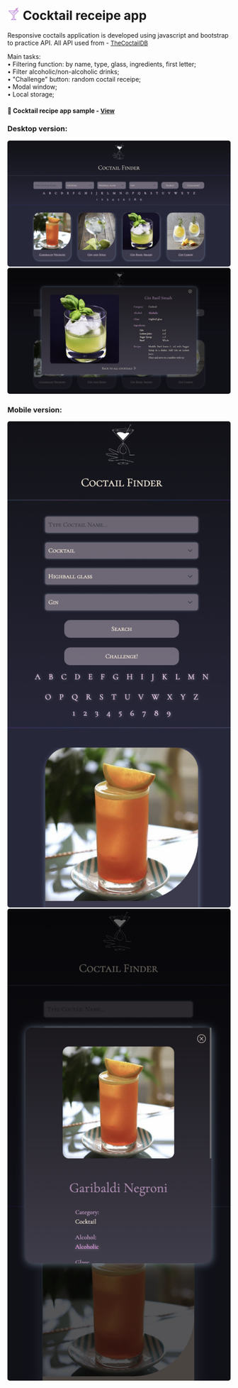 # <span><img src="./images/coctail.png" alt=coctail style="height: 1em;"></span> Cocktail receipe app

Responsive coctails application is developed using javascript and bootstrap to practice API. All API used from -  <a href="https://www.thecocktaildb.com/api.php" style="font-size:small;">TheCoctailDB</a>

Main tasks:
<br>• Filtering function: by name, type, glass, ingredients, first letter;
<br>• Filter alcoholic/non-alcoholic drinks;
<br>• "Challenge" button: random coctail receipe;
<br>• Modal window;
<br>• Local storage;

<h4>🔹 Cocktail recipe app sample - <a href="https://simonakom.github.io/coctails-api/coctails.html" style="font-size:small;">View</a><h4>

### Desktop version:
<div>
  <img src="./images/desktop-main.png" alt="main-page" style="border-radius: 5px; display: inline-block; width: 700px; height: auto;" />
    <img src="./images/desktop-modal.png" alt="main-page" style="border-radius: 5px; display: inline-block; width: 700px; height: auto;" />

### Mobile version:
  <img src="./images/responsive-main.png" alt="responsive-main" style="border-radius: 5px; display: inline-block; width: 700px; height: auto;" />
    <img src="./images/responsive-modal.png" alt="responsive-modal" style="border-radius: 5px; display: inline-block; width: 700px; height: auto;" />
</div>

